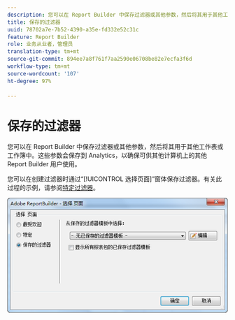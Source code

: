 ```yaml
---
description: 您可以在 Report Builder 中保存过滤器或其他参数，然后将其用于其他工作表或工作簿中。这些参数会保存到 Analytics，以确保可供其他计算机上的其他 Report Builder 用户使用。
title: 保存的过滤器
uuid: 78702a7e-7b52-4390-a35e-fd332e52c31c
feature: Report Builder
role: 业务从业者，管理员
translation-type: tm+mt
source-git-commit: 894ee7a8f761f7aa2590e06708be82e7ecfa3f6d
workflow-type: tm+mt
source-wordcount: '107'
ht-degree: 97%

---
```



# 保存的过滤器

您可以在 Report Builder 中保存过滤器或其他参数，然后将其用于其他工作表或工作簿中。这些参数会保存到 Analytics，以确保可供其他计算机上的其他 Report Builder 用户使用。

您可以在创建过滤器时通过“[!UICONTROL 选择页面]”窗体保存过滤器。有关此过程的示例，请参阅[特定过滤器](/help/analyze/report-builder/layout/c-filter-dimensions/t-specific-filters.md)。

![](assets/choose_page_saved.png)

